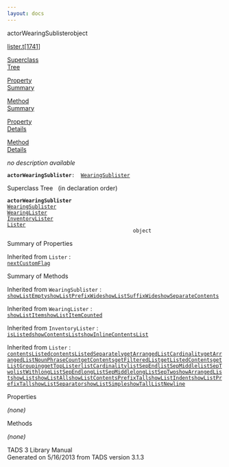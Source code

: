 ```yaml
---
layout: docs
---
```

<span class="title">actorWearingSublister</span><span class="type">object</span>

[lister.t](../file/lister.t.html)\[[1741](../source/lister.t.html#1741)\]

[Superclass  
Tree](#_SuperClassTree_)

[Property  
Summary](#_PropSummary_)

[Method  
Summary](#_MethodSummary_)

[Property  
Details](#_Properties_)

[Method  
Details](#_Methods_)



*no description available*

**`actorWearingSublister`**` :   `[`WearingSublister`](../object/WearingSublister.html)



<span id="_SuperClassTree_"></span>



<span class="hdln">Superclass Tree</span>   (in declaration order)



**`actorWearingSublister`**  
[`WearingSublister`](../object/WearingSublister.html)  
[`WearingLister`](../object/WearingLister.html)  
[`InventoryLister`](../object/InventoryLister.html)  
[`Lister`](../object/Lister.html)  
`                                         object`  
<span id="_PropSummary_"></span>



<span class="hdln">Summary of Properties</span>  











Inherited from `Lister` :  
[`nextCustomFlag`](../object/Lister.html#nextCustomFlag)

<span id="_MethodSummary_"></span>



<span class="hdln">Summary of Methods</span>  





Inherited from `WearingSublister` :  
[`showListEmpty`](../object/WearingSublister.html#showListEmpty)[`showListPrefixWide`](../object/WearingSublister.html#showListPrefixWide)[`showListSuffixWide`](../object/WearingSublister.html#showListSuffixWide)[`showSeparateContents`](../object/WearingSublister.html#showSeparateContents)

Inherited from `WearingLister` :  
[`showListItem`](../object/WearingLister.html#showListItem)[`showListItemCounted`](../object/WearingLister.html#showListItemCounted)

Inherited from `InventoryLister` :  
[`isListed`](../object/InventoryLister.html#isListed)[`showContentsList`](../object/InventoryLister.html#showContentsList)[`showInlineContentsList`](../object/InventoryLister.html#showInlineContentsList)

Inherited from `Lister` :  
[`contentsListed`](../object/Lister.html#contentsListed)[`contentsListedSeparately`](../object/Lister.html#contentsListedSeparately)[`getArrangedListCardinality`](../object/Lister.html#getArrangedListCardinality)[`getArrangedListNounPhraseCount`](../object/Lister.html#getArrangedListNounPhraseCount)[`getContents`](../object/Lister.html#getContents)[`getFilteredList`](../object/Lister.html#getFilteredList)[`getListedContents`](../object/Lister.html#getListedContents)[`getListGrouping`](../object/Lister.html#getListGrouping)[`getTopLister`](../object/Lister.html#getTopLister)[`listCardinality`](../object/Lister.html#listCardinality)[`listSepEnd`](../object/Lister.html#listSepEnd)[`listSepMiddle`](../object/Lister.html#listSepMiddle)[`listSepTwo`](../object/Lister.html#listSepTwo)[`listWith`](../object/Lister.html#listWith)[`longListSepEnd`](../object/Lister.html#longListSepEnd)[`longListSepMiddle`](../object/Lister.html#longListSepMiddle)[`longListSepTwo`](../object/Lister.html#longListSepTwo)[`showArrangedList`](../object/Lister.html#showArrangedList)[`showList`](../object/Lister.html#showList)[`showListAll`](../object/Lister.html#showListAll)[`showListContentsPrefixTall`](../object/Lister.html#showListContentsPrefixTall)[`showListIndent`](../object/Lister.html#showListIndent)[`showListPrefixTall`](../object/Lister.html#showListPrefixTall)[`showListSeparator`](../object/Lister.html#showListSeparator)[`showListSimple`](../object/Lister.html#showListSimple)[`showTallListNewline`](../object/Lister.html#showTallListNewline)

<span id="_Properties_"></span>



<span class="hdln">Properties</span>  



*(none)* <span id="_Methods_"></span>



<span class="hdln">Methods</span>  



*(none)*



TADS 3 Library Manual  
Generated on 5/16/2013 from TADS version 3.1.3


